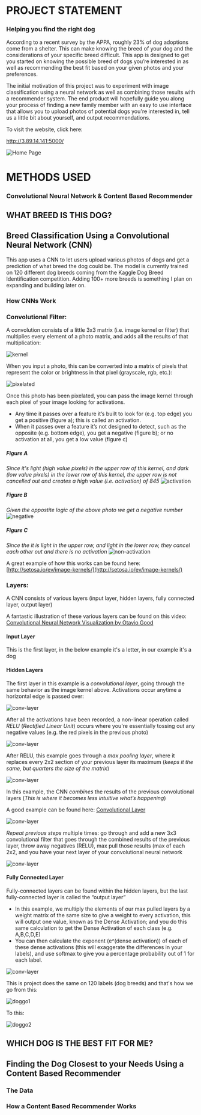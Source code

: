 # PROJECT STATEMENT
### Helping you find the right dog

According to a recent survey by the APPA, roughly 23% of dog adoptions come from a shelter. This can make knowing the breed of your dog and the considerations of your specific breed difficult. This app is designed to get you started on knowing the possible breed of dogs you’re interested in as well as recommending the best fit based on your given photos and your preferences.

The initial motivation of this project was to experiment with image classification using a neural network as well as combining those results with a recommender system. The end product will hopefully guide you along your process of finding a new family member with an easy to use interface that allows you to upload photos of potential dogs you're interested in, tell us a little bit about yourself, and output recommendations.


To visit the website, click here:

http://3.89.14.141:5000/

![Home Page](https://s3.amazonaws.com/capstone-bucket-galvd83/readme/home_page.png)

# METHODS USED
### Convolutional Neural Network & Content Based Recommender

## WHAT BREED IS THIS DOG?
## Breed Classification Using a Convolutional Neural Network (CNN)

This app uses a CNN to let users upload various photos of dogs and get a prediction of what breed the dog could be.  The model is currently trained on 120 different dog breeds coming from the Kaggle Dog Breed Identification competition.  Adding 100+ more breeds is something I plan on expanding and building later on.

### How CNNs Work

### Convolutional Filter:

A convolution consists of a little 3x3 matrix  (i.e. image kernel or filter) that multiplies every element of a photo matrix, and adds all the results of that multiplication:

![kernel](https://s3.amazonaws.com/capstone-bucket-galvd83/readme/kernel.png)

When you input a photo, this can be converted into a matrix of pixels that represent the color or brightness in that pixel (grayscale, rgb, etc.):

![pixelated](https://s3.amazonaws.com/capstone-bucket-galvd83/readme/photo_pixels.png)

Once this photo has been pixelated, you can pass the image kernel through each pixel of your image looking for activations.
* Any time it passes over a feature it’s built to look for (e.g. top edge) you get a positive (figure a); this is called an activation.  
* When it passes over a feature it’s not designed to detect, such as the opposite (e.g. bottom edge), you get a negative (figure b); or no activation at all, you get a low value (figure c)

##### Figure A
_Since it's light (high value pixels) in the upper row of this kernel, and dark (low value pixels) in the lower row of this kernel, the upper row is not cancelled out and creates a high value (i.e. activation) of 845_
![activation](https://s3.amazonaws.com/capstone-bucket-galvd83/readme/activation.png)

##### Figure B
_Given the oppostite logic of the above photo we get a negative number_
![negative](https://s3.amazonaws.com/capstone-bucket-galvd83/readme/activation_negative.png)

##### Figure C
_Since the it is light in the upper row, and light in the lower row, they cancel each other out and there is no activation_
![non-activation](https://s3.amazonaws.com/capstone-bucket-galvd83/readme/not_activation.png)

A great example of how this works can be found here:
[http://setosa.io/ev/image-kernels/](http://setosa.io/ev/image-kernels/)

### Layers:

A CNN consists of various layers (input layer, hidden layers, fully connected layer, output layer)

A fantastic illustration of these various layers can be found on this video:
[Convolutional Neural Network Visualization by Otavio Good](https://www.youtube.com/watch?v=f0t-OCG79-U)

#### Input Layer
This is the first layer, in the below example it's a letter, in our example it's a dog

#### Hidden Layers

The first layer in this example is a *convolutional layer*, going through the same behavior as the image kernel above.  Activations occur anytime a horizontal edge is passed over:

![conv-layer](https://s3.amazonaws.com/capstone-bucket-galvd83/readme/layer1.png)

After all the activations have been recorded, a non-linear operation called *RELU* (_Rectified Linear Unit_) occurs where you're essentially tossing out any negative values (e.g. the red pixels in the previous photo)

![conv-layer](https://s3.amazonaws.com/capstone-bucket-galvd83/readme/layer2.png)

After RELU, this example goes through a *max pooling layer*, where it replaces every 2x2 section of your previous layer its maximum (_keeps it the same, but quarters the size of the matrix_)

![conv-layer](https://s3.amazonaws.com/capstone-bucket-galvd83/readme/layer3.png)

In this example, the CNN *combines* the results of the previous convolutional layers (_This is where it becomes less intuitive what’s happening_)

A good example can be found here: [Convolutional Layer](http://cs231n.github.io/convolutional-networks/#conv)

![conv-layer](https://s3.amazonaws.com/capstone-bucket-galvd83/readme/layer4.png)

*Repeat previous steps* multiple times: go through and add a new 3x3 convolutional filter that goes through the combined results of the previous layer, throw away negatives (RELU), max pull those results (max of each 2x2, and you have your next layer of your convolutional neural network

![conv-layer](https://s3.amazonaws.com/capstone-bucket-galvd83/readme/layer5.png)

#### Fully Connected Layer
Fully-connected layers can be found within the hidden layers, but the last fully-connected layer is called the “output layer”

* In this example, we multiply the elements of our max pulled layers by a weight matrix of the same size to give a weight to every activation, this will output one value, known as the Dense Activation; and you do this same calculation to get the Dense Activation of each class (e.g. A,B,C,D,E)
* You can then calculate the exponent (e^(dense activation)) of each of these dense activations (this will exaggerate the differences in your labels), and use softmax to give you a percentage probability out of 1 for each label.

![conv-layer](https://s3.amazonaws.com/capstone-bucket-galvd83/readme/layer6.png)

This is project does the same on 120 labels (dog breeds) and that's how we go from this:

![doggo1](https://s3.amazonaws.com/capstone-bucket-galvd83/readme/dog2.jpeg)

To this:

![doggo2](https://s3.amazonaws.com/capstone-bucket-galvd83/readme/prediction.png)


## WHICH DOG IS THE BEST FIT FOR ME?
## Finding the Dog Closest to your Needs Using a Content Based Recommender

### The Data

### How a Content Based Recommender Works

